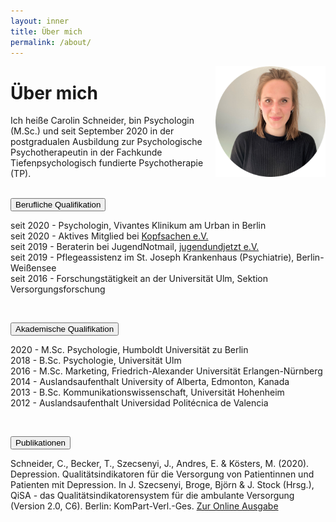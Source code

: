 ```yaml
---
layout: inner
title: Über mich
permalink: /about/
---
```


<img src="https://raw.githubusercontent.com/carolinschneider/carolinschneider.github.io/master/img/lini%20(2).png" alt="" style="float:right;width:35%;">

# Über mich
Ich heiße Carolin Schneider, bin Psychologin (M.Sc.) und seit September 2020 in der postgradualen Ausbildung zur Psychologische Psychotherapeutin in der Fachkunde Tiefenpsychologisch fundierte Psychotherapie (TP). <br> <br>


<button type="button" class="collapsible">Berufliche Qualifikation </button>
<div class="content">
  <p>seit 2020 - Psychologin, Vivantes Klinikum am Urban in Berlin <br />
seit 2020 - Aktives Mitglied bei <a href="https://www.kopfsachen.org/">Kopfsachen e.V. </a>  <br />
seit 2019 - Beraterin bei JugendNotmail, <a href="https://www.jugendnotmail.de/"> jugendundjetzt e.V. </a> <br />
seit 2019 - Pflegeassistenz im St. Joseph Krankenhaus (Psychiatrie), Berlin-Weißensee <br />
seit 2016 - Forschungstätigkeit an der Universität Ulm, Sektion Versorgungsforschung </p>
</div> 

<br />

<button type="button" class="collapsible">Akademische Qualifikation </button>
<div class="content">
  <p>2020 - M.Sc. Psychologie, Humboldt Universität zu Berlin <br />
2018 - B.Sc. Psychologie, Universität Ulm <br />
2016 - M.Sc. Marketing, Friedrich-Alexander Universität Erlangen-Nürnberg <br />
2014 - Auslandsaufenthalt University of Alberta, Edmonton, Kanada <br />
2013 - B.Sc. Kommunikationswissenschaft, Universität Hohenheim <br />
2012 - Auslandsaufenthalt Universidad Politécnica de Valencia <br /> </p>
</div>

<br />

<button type="button" class="collapsible">Publikationen </button>
<div class="content">
  <p>Schneider, C., Becker, T., Szecsenyi, J., Andres, E. & Kösters, M. (2020). Depression. Qualitätsindikatoren für die Versorgung von Patientinnen und Patienten mit Depression. In J. Szecsenyi, Broge, Björn & J. Stock (Hrsg.), QiSA - das Qualitätsindikatorensystem für die ambulante Versorgung (Version 2.0, C6). Berlin: KomPart-Verl.-Ges. <a href="https://https://www.aok-gesundheitspartner.de/imperia/md/gpp/bund/qisa/downloads/qisa_teil_c6_v2_0.pdf"> Zur Online Ausgabe </a> </p>
</div>


<script>
var coll = document.getElementsByClassName("collapsible");
var i;

for (i = 0; i < coll.length; i++) {
  coll[i].addEventListener("click", function() {
    this.classList.toggle("active");
    var content = this.nextElementSibling;
    if (content.style.maxHeight){
      content.style.maxHeight = null;
    } else {
      content.style.maxHeight = content.scrollHeight + "px";
    } 
  });
}
</script>

</body>
</html>
